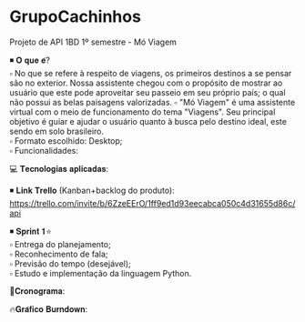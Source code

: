 # GrupoCachinhos
Projeto de API 1BD 1º semestre - Mó Viagem

◾ 𝐎 𝐪𝐮𝐞 𝐞́?</br>
 ▫ No que se refere à respeito de viagens, os primeiros destinos a se pensar são no exterior. Nossa assistente chegou com o propósito de mostrar ao usuário que este pode    aproveitar seu passeio em seu próprio país; o qual não possui as belas paisagens valorizadas.
 ▫ "Mó Viagem" é uma assistente virtual com o meio de funcionamento do tema "Viagens". Seu principal objetivo é guiar e ajudar o usuário quanto à busca pelo destino         ideal, este sendo em solo brasileiro.</br>
 ▫ Formato escolhido: Desktop;</br>
 ▫ Funcionalidades: 

💻 𝐓𝐞𝐜𝐧𝐨𝐥𝐨𝐠𝐢𝐚𝐬 𝐚𝐩𝐥𝐢𝐜𝐚𝐝𝐚𝐬:

◾ 𝐋𝐢𝐧𝐤 𝐓𝐫𝐞𝐥𝐥𝐨 (Kanban+backlog do produto): https://trello.com/invite/b/6ZzeEErO/1ff9ed1d93eecabca050c4d31655d86c/api

◾ 𝐒𝐩𝐫𝐢𝐧𝐭 𝟏⭐</br>
 ▫ Entrega do planejamento;</br>
 ▫ Reconhecimento de fala;</br>
 ▫ Previsão do tempo (desejável);</br>
 ▫ Estudo e implementação da linguagem Python.

📆𝐂𝐫𝐨𝐧𝐨𝐠𝐫𝐚𝐦𝐚:

🔥𝐆𝐫𝐚́𝐟𝐢𝐜𝐨 𝐁𝐮𝐫𝐧𝐝𝐨𝐰𝐧:

